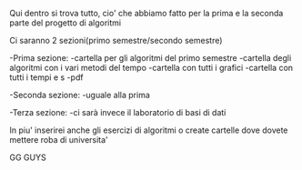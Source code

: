 Qui dentro si trova tutto, cio' che abbiamo fatto per la prima e la seconda parte del progetto di algoritmi

Ci saranno 2 sezioni(primo semestre/secondo semestre)

-Prima sezione:
  -cartella per gli algoritmi del primo semestre
  -cartella degli algoritmi con i vari metodi del tempo
  -cartella con tutti i grafici
  -cartella con tutti i tempi e s
  -pdf
  
-Seconda sezione:
  -uguale alla prima
  
-Terza sezione:
  -ci sarà invece il laboratorio di basi di dati

In piu' inserirei anche gli esercizi di algoritmi o create cartelle dove dovete mettere roba di universita'

GG GUYS
